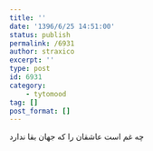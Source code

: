```yaml
---
title: ''
date: '1396/6/25 14:51:00'
status: publish
permalink: /6931
author: straxico
excerpt: ''
type: post
id: 6931
category:
    - tytomood
tag: []
post_format: []
---
```

چه غم است عاشقان را که جهان بقا ندارد
